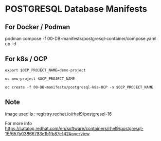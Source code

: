 # POSTGRESQL Database Manifests


## For Docker / Podman

podman compose -f 00-DB-manifests/postgresql-container/compose.yaml up -d

## For k8s / OCP

```shell script
export $OCP_PROJECT_NAME=demo-project

oc new-project $OCP_PROJECT_NAME

oc create -f 00-DB-manifests/postgresql-k8s-OCP -n $OCP_PROJECT_NAME
```

## Note

Image used is : registry.redhat.io/rhel9/postgresql-16

For more info https://catalog.redhat.com/en/software/containers/rhel9/postgresql-16/657b03866783e1b1fb87e142#overview


<!-- # PostgreSQL image for OpenShift.
# Volumes:
#  * /var/lib/pgsql/data   - Database cluster for PostgreSQL
# Environment:
#  * $POSTGRESQL_USER     - Database user name
#  * $POSTGRESQL_PASSWORD - User's password
#  * $POSTGRESQL_DATABASE - Name of the database to create
#  * $POSTGRESQL_ADMIN_PASSWORD (Optional) - Password for the 'postgres'
#                           PostgreSQL administrative account -->
